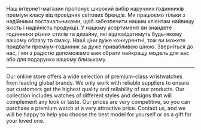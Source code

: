 Наш інтернет-магазин пропонує широкий вибір наручних годинників преміум класу
від провідних світових брендів. Ми працюємо тільки з надійними постачальниками,
щоб забезпечити нашим клієнтам найвищу якість і надійність продукції. У нашому
асортименті ви знайдете годинники різних стилів та дизайну, які відповідатимуть
будь-якому вашому образу та смаку. Наші ціни дуже конкурентні, тож ви можете
придбати преміум-годинник за дуже привабливою ціною. Зверніться до нас, і ми з
радістю допоможемо вам обрати найкращу модель для вас або для подарунка вашому
близькому.

---

Our online store offers a wide selection of premium-class wristwatches from
leading global brands. We only work with reliable suppliers to ensure our
customers get the highest quality and reliability of our products. Our
collection includes watches of different styles and designs that will complement
any look or taste. Our prices are very competitive, so you can purchase a
premium watch at a very attractive price. Contact us, and we will be happy to
help you choose the best model for yourself or as a gift for your loved one.
